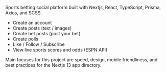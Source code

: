 Sports betting social platform built with Nextjs, React, TypeScript, Prisma, Axios, and SCSS. 

- Create an account
- Create posts (text / images)
- Create bet posts (post your bet)
- Create polls
- Like / Follow / Subscribe
- View live sports scores and odds (ESPN API)


Main focuses for this project are speed, design, mobile friendliness, and best practices for the Nextjs 13 app directory. 
